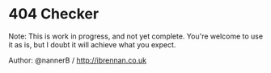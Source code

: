 404 Checker
=====================

Note: This is work in progress, and not yet complete. You're welcome to use it as is, but I doubt it will achieve what you expect.

Author: @nannerB / http://ibrennan.co.uk